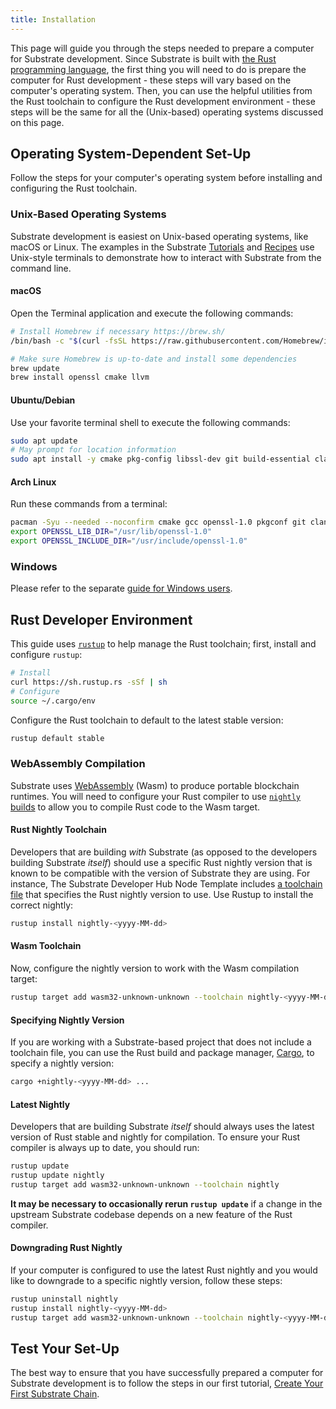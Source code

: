 ```yaml
---
title: Installation
---
```


This page will guide you through the steps needed to prepare a computer for Substrate development.
Since Substrate is built with [the Rust programming language](https://www.rust-lang.org/), the first
thing you will need to do is prepare the computer for Rust development - these steps will vary based
on the computer's operating system. Then, you can use the helpful utilities from the Rust toolchain
to configure the Rust development environment - these steps will be the same for all the
(Unix-based) operating systems discussed on this page.

## Operating System-Dependent Set-Up

Follow the steps for your computer's operating system before installing and configuring the Rust
toolchain.

### Unix-Based Operating Systems

Substrate development is easiest on Unix-based operating systems, like macOS or Linux. The examples
in the Substrate [Tutorials](../../../../tutorials) and [Recipes](https://substrate.dev/recipes/)
use Unix-style terminals to demonstrate how to interact with Substrate from the command line.

#### macOS

Open the Terminal application and execute the following commands:

```bash
# Install Homebrew if necessary https://brew.sh/
/bin/bash -c "$(curl -fsSL https://raw.githubusercontent.com/Homebrew/install/master/install.sh)"

# Make sure Homebrew is up-to-date and install some dependencies
brew update
brew install openssl cmake llvm
```

#### Ubuntu/Debian

Use your favorite terminal shell to execute the following commands:

```bash
sudo apt update
# May prompt for location information
sudo apt install -y cmake pkg-config libssl-dev git build-essential clang libclang-dev curl
```

#### Arch Linux

Run these commands from a terminal:

```bash
pacman -Syu --needed --noconfirm cmake gcc openssl-1.0 pkgconf git clang
export OPENSSL_LIB_DIR="/usr/lib/openssl-1.0"
export OPENSSL_INCLUDE_DIR="/usr/include/openssl-1.0"
```

### Windows

Please refer to the separate [guide for Windows users](windows-users.md).

## Rust Developer Environment

This guide uses [`rustup`](https://rustup.rs/) to help manage the Rust toolchain; first, install and
configure `rustup`:

```bash
# Install
curl https://sh.rustup.rs -sSf | sh
# Configure
source ~/.cargo/env
```

Configure the Rust toolchain to default to the latest stable version:

```bash
rustup default stable
```

### WebAssembly Compilation

Substrate uses [WebAssembly](https://webassembly.org/) (Wasm) to produce portable blockchain
runtimes. You will need to configure your Rust compiler to use
[`nightly` builds](https://doc.rust-lang.org/book/appendix-07-nightly-rust.html) to allow you to
compile Rust code to the Wasm target.

#### Rust Nightly Toolchain

Developers that are building _with_ Substrate (as opposed to the developers building Substrate
_itself_) should use a specific Rust nightly version that is known to be compatible with the version
of Substrate they are using. For instance, The Substrate Developer Hub Node Template includes
[a toolchain file](https://github.com/substrate-developer-hub/substrate-node-template/blob/master/rust-toolchain)
that specifies the Rust nightly version to use. Use Rustup to install the correct nightly:

```bash
rustup install nightly-<yyyy-MM-dd>
```

#### Wasm Toolchain

Now, configure the nightly version to work with the Wasm compilation target:

```bash
rustup target add wasm32-unknown-unknown --toolchain nightly-<yyyy-MM-dd>
```

#### Specifying Nightly Version

If you are working with a Substrate-based project that does not include a toolchain file, you can
use the Rust build and package manager, [Cargo](https://doc.rust-lang.org/cargo/), to specify a
nightly version:

```bash
cargo +nightly-<yyyy-MM-dd> ...
```

#### Latest Nightly

Developers that are building Substrate _itself_ should always uses the latest version of Rust stable
and nightly for compilation. To ensure your Rust compiler is always up to date, you should run:

```bash
rustup update
rustup update nightly
rustup target add wasm32-unknown-unknown --toolchain nightly
```

**It may be necessary to occasionally rerun `rustup update`** if a change in the upstream Substrate
codebase depends on a new feature of the Rust compiler.

#### Downgrading Rust Nightly

If your computer is configured to use the latest Rust nightly and you would like to downgrade to a
specific nightly version, follow these steps:

```bash
rustup uninstall nightly
rustup install nightly-<yyyy-MM-dd>
rustup target add wasm32-unknown-unknown --toolchain nightly-<yyyy-MM-dd>
```

## Test Your Set-Up

The best way to ensure that you have successfully prepared a computer for Substrate development is
to follow the steps in our first tutorial,
[Create Your First Substrate Chain](../../tutorials/create-your-first-substrate-chain/).
